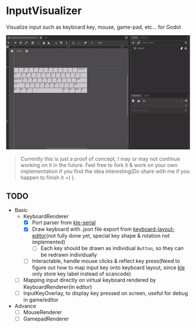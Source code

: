 # InputVisualizer

Visualize input such as keyboard key, mouse, game-pad, etc... for Godot

![keyboard visualizer](screenshots/keyboard-visualizer.gif)

> Currently this is just a proof of concept, I may or may not continue working on it in the future. Feel free to fork it & work on your own implementation if you find the idea interesting(Do share with me if you happen to finish it =) ).

## TODO

- Basic
  - KeyboardRenderer
    - [x] Port parser from [kle-serial](https://github.com/ijprest/kle-serial)
    - [x] Draw keyboard with .json file export from [keyboard-layout-editor](http://www.keyboard-layout-editor.com)(not fully done yet, special key shape & rotation not implemented)
      - [ ] Each key should be drawn as individual `Button`, so they can be redrawn individually
    - [ ] Interactable, handle mouse clicks & reflect key press(Need to figure out how to map input key onto keyboard layout, since [kle](https://github.com/ijprest/kle-serial#keys) only store key label instead of scancode)
  - [ ] Mapping input directly on virtual keyboard rendered by KeyboardRenderer(in editor)
  - [ ] InputKeyOverlay, to display key pressed on screen, useful for debug in game/editor
- Advance
  - [ ] MouseRenderer
  - [ ] GamepadRenderer
